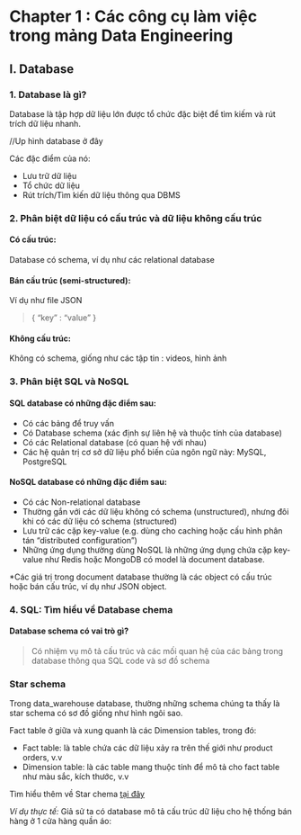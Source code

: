 # Chapter 1 : Các công cụ làm việc trong mảng Data Engineering

## I. Database

### 1. Database là gì?

Database là tập hợp dữ liệu lớn được tổ chức đặc biệt để tìm kiếm và rút trích dữ liệu nhanh.

//Up hình database ở đây

Các đặc điểm của nó:
* Lưu trữ dữ liệu
* Tổ chức dữ liệu
* Rút trích/Tìm kiến dữ liệu thông qua DBMS

### 2. Phân biệt dữ liệu **có cấu trúc** và dữ liệu **không cấu trúc**

#### Có cấu trúc: 
Database có schema, ví dụ như các relational database

#### Bán cấu trúc (semi-structured): 
Ví dụ như file JSON
> { “key” : “value” }


#### Không cấu trúc: 
Không có schema, giống như các tập tin : videos, hình ảnh


### 3. Phân biệt SQL và NoSQL
#### SQL database có những đặc điểm sau:
* Có các bảng để truy vấn
* Có Database schema (xác định sự liên hệ và thuộc tính của database)
* Có các Relational database (có quan hệ với nhau)
* Các hệ quản trị cơ sở dữ liệu phổ biến của ngôn ngữ này: MySQL, PostgreSQL


#### NoSQL database có những đặc điểm sau:
* Có các Non-relational database
* Thường gắn với các dữ liệu không có schema (unstructured), nhưng đôi khi có các dữ liệu có schema (structured)
* Lưu trữ các cặp key-value (e.g. dùng cho caching hoặc cấu hình phân tán “distributed configuration”)
* Những ứng dụng thường dùng NoSQL là những ứng dụng chứa cặp key-value như Redis hoặc MongoDB có model là document database.

*Các giá trị trong document database thường là các object có cấu trúc hoặc bán cấu trúc, ví dụ như JSON object.


### 4. SQL: Tìm hiểu về Database chema

#### Database schema có vai trò gì?
> Có nhiệm vụ mô tả cấu trúc và các mối quan hệ của các bảng trong database thông qua SQL code và sơ đồ schema


### Star schema
Trong data_warehouse database, thường những schema chúng ta thấy là star schema có sơ đồ giống như hình ngôi sao.

Fact table ở giữa và xung quanh là các Dimension tables, trong đó:
* Fact table: là table chứa các dữ liệu xảy ra trên thế giới như product orders, v.v	
* Dimension table: là các table mang thuộc tính để mô tả cho fact table như màu sắc, kích thước, v.v

Tìm hiểu thêm về Star chema [tại đây](https://en.wikipedia.org/wiki/Star_schema)


*Ví dụ thực tế:*
Giả sử ta có database mô tả cấu trúc dữ liệu cho hệ thống bán hàng ở 1 cửa hàng quần áo:

